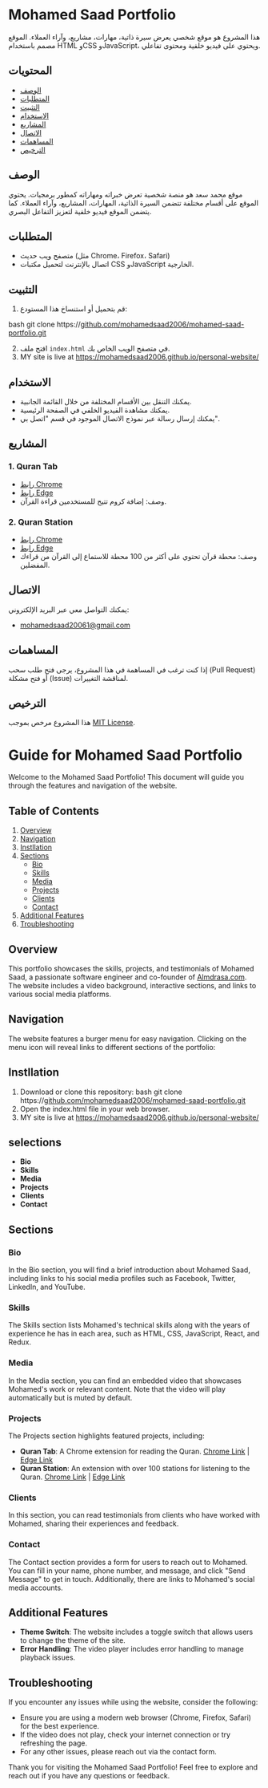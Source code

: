 # Mohamed Saad Portfolio

هذا المشروع هو موقع شخصي يعرض سيرة ذاتية، مهارات، مشاريع، وآراء العملاء. الموقع مصمم باستخدام HTML وCSS وJavaScript، ويحتوي على فيديو خلفية ومحتوى تفاعلي.

## المحتويات

- [الوصف](#الوصف)
- [المتطلبات](#المتطلبات)
- [التثبيت](#التثبيت)
- [الاستخدام](#الاستخدام)
- [المشاريع](#المشاريع)
- [الاتصال](#الاتصال)
- [المساهمات](#المساهمات)
- [الترخيص](#الترخيص)

## الوصف

موقع محمد سعد هو منصة شخصية تعرض خبراته ومهاراته كمطور برمجيات. يحتوي الموقع على أقسام مختلفة تتضمن السيرة الذاتية، المهارات، المشاريع، وآراء العملاء. كما يتضمن الموقع فيديو خلفية لتعزيز التفاعل البصري.

## المتطلبات

- متصفح ويب حديث (مثل Chrome، Firefox، Safari)
- اتصال بالإنترنت لتحميل مكتبات CSS وJavaScript الخارجية.

## التثبيت

1. قم بتحميل أو استنساخ هذا المستودع:

 
  bash git clone https://[github.com/mohamedsaad2006/mohamed-saad-portfolio.git](https://github.com/mohamedsaad2006/personal-website)
  
   2. افتح ملف `index.html` في متصفح الويب الخاص بك.
   3.   MY site is live at https://mohamedsaad2006.github.io/personal-website/

      

## الاستخدام

- يمكنك التنقل بين الأقسام المختلفة من خلال القائمة الجانبية.
- يمكنك مشاهدة الفيديو الخلفي في الصفحة الرئيسية.
- يمكنك إرسال رسالة عبر نموذج الاتصال الموجود في قسم "اتصل بي".

## المشاريع

### 1. Quran Tab
- [رابط Chrome](http://bit.ly/qt-chrome)
- [رابط Edge](http://bit.ly/qt-chrome)
- وصف: إضافة كروم تتيح للمستخدمين قراءة القرآن.

### 2. Quran Station
- [رابط Chrome](http://bit.ly/qs-chrome)
- [رابط Edge](http://bit.ly/quran-satation-edge)
- وصف: محطة قرآن تحتوي على أكثر من 100 محطة للاستماع إلى القرآن من قراءك المفضلين.

## الاتصال

يمكنك التواصل معي عبر البريد الإلكتروني:
- [mohamedsaad20061@gmail.com](mailto:mohamedsaad20061@gmail.com)

## المساهمات

إذا كنت ترغب في المساهمة في هذا المشروع، يرجى فتح طلب سحب (Pull Request) أو فتح مشكلة (Issue) لمناقشة التغييرات.

## الترخيص

هذا المشروع مرخص بموجب [MIT License](LICENSE).
# Guide for Mohamed Saad Portfolio

Welcome to the Mohamed Saad Portfolio! This document will guide you through the features and navigation of the website.

## Table of Contents

1. [Overview](#overview)
2. [Navigation](#navigation)
3. [Instllation](#instllation)
4. [Sections](#sections)
   - [Bio](#bio)
   - [Skills](#skills)
   - [Media](#media)
   - [Projects](#projects)
   - [Clients](#clients)
   - [Contact](#contact)
5. [Additional Features](#additional-features)
6. [Troubleshooting](#troubleshooting)

## Overview

This portfolio showcases the skills, projects, and testimonials of Mohamed Saad, a passionate software engineer and co-founder of [Almdrasa.com](https://almdrasa.com/). The website includes a video background, interactive sections, and links to various social media platforms.

## Navigation

The website features a burger menu for easy navigation. Clicking on the menu icon will reveal links to different sections of the portfolio:

## Instllation
1. Download or clone this repository:  bash git clone
     https://[github.com/mohamedsaad2006/mohamed-saad-portfolio.git](https://github.com/mohamedsaad2006/personal-website)
2. Open the index.html file in your web browser.
3. MY site is live at https://mohamedsaad2006.github.io/personal-website/

## selections
- **Bio**
- **Skills**
- **Media**
- **Projects**
- **Clients**
- **Contact**

## Sections

### Bio

In the Bio section, you will find a brief introduction about Mohamed Saad, including links to his social media profiles such as Facebook, Twitter, LinkedIn, and YouTube.

### Skills

The Skills section lists Mohamed's technical skills along with the years of experience he has in each area, such as HTML, CSS, JavaScript, React, and Redux.

### Media

In the Media section, you can find an embedded video that showcases Mohamed's work or relevant content. Note that the video will play automatically but is muted by default.

### Projects

The Projects section highlights featured projects, including:
- **Quran Tab**: A Chrome extension for reading the Quran. [Chrome Link](http://bit.ly/qt-chrome) | [Edge Link](http://bit.ly/qt-chrome)
- **Quran Station**: An extension with over 100 stations for listening to the Quran. [Chrome Link](http://bit.ly/qs-chrome) | [Edge Link](http://bit.ly/quran-satation-edge)

### Clients

In this section, you can read testimonials from clients who have worked with Mohamed, sharing their experiences and feedback.

### Contact

The Contact section provides a form for users to reach out to Mohamed. You can fill in your name, phone number, and message, and click "Send Message" to get in touch. Additionally, there are links to Mohamed's social media accounts.

## Additional Features

- **Theme Switch**: The website includes a toggle switch that allows users to change the theme of the site.
- **Error Handling**: The video player includes error handling to manage playback issues.

## Troubleshooting

If you encounter any issues while using the website, consider the following:

- Ensure you are using a modern web browser (Chrome, Firefox, Safari) for the best experience.
- If the video does not play, check your internet connection or try refreshing the page.
- For any other issues, please reach out via the contact form.

Thank you for visiting the Mohamed Saad Portfolio! Feel free to explore and reach out if you have any questions or feedback.

